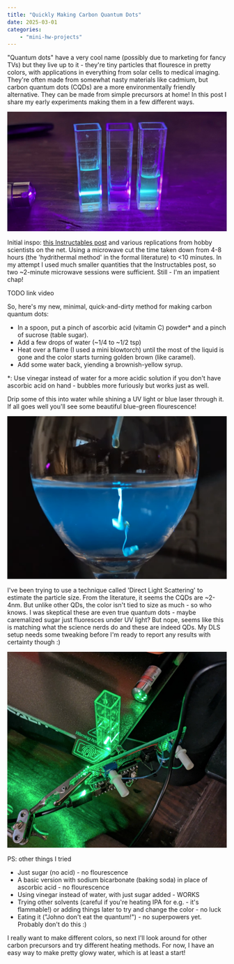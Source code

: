 ```yaml
---
title: "Quickly Making Carbon Quantum Dots"
date: 2025-03-01
categories:
    - "mini-hw-projects"
---
```


"Quantum dots" have a very cool name (possibly due to marketing for fancy TVs) but they live up to it - they're tiny particles that flouresce in pretty colors, with applications in everything from solar cells to medical imaging. They're often made from somewhat nasty materials like cadmium, but carbon quantum dots (CQDs) are a more environmentally friendly alternative. They can be made from simple precursors at home! In this post I share my early experiments making them in a few different ways.

![A laser shines through three cuvettes, two of which contain carbon quantum dots](images/qd1.png)

Initial inspo: [this Instructables post](https://www.instructables.com/DIY-Quantum-DotsNanotech-in-Your-Kitchen/) and various replications from hobby scientists on the net. Using a microwave cut the time taken down from 4-8 hours (the 'hydrithermal method' in the formal literature) to <10 minutes. In my attempt I used much smaller quantities that the Instructables post, so two ~2-minute microwave sessions were sufficient. Still - I'm an impatient chap!

TODO link video

So, here's my new, minimal, quick-and-dirty method for making carbon quantum dots:

- In a spoon, put a pinch of ascorbic acid (vitamin C) powder* and a pinch of sucrose (table sugar).
- Add a few drops of water (~1/4 to ~1/2 tsp)
- Heat over a flame (I used a mini blowtorch) until the most of the liquid is gone and the color starts turning golden brown (like caramel).
- Add some water back, yiending a brownish-yellow syrup.

*: Use vinegar instead of water for a more acidic solution if you don't have ascorbic acid on hand - bubbles more furiously but works just as well.

Drip some of this into water while shining a UV light or blue laser through it. If all goes well you'll see some beautiful blue-green flourescence!

![Dropping in the syrup](images/qd3.png)

I've been trying to use a technique called 'Direct Light Scattering' to estimate the particle size. From the literature, it seems the CQDs are ~2-4nm. But unlike other QDs, the color isn't tied to size as much - so who knows. I was skeptical these are even true quantum dots - maybe caremalized sugar just fluoresces under UV light? But nope, seems like this is matching what the science nerds do and these are indeed QDs. My DLS setup needs some tweaking before I'm ready to report any results with certainty though :)

![Attempting DLS - this attempt was too informal to be useful](images/qd2.png)

PS: other things I tried

- Just sugar (no acid) - no flourescence
- A basic version with sodium bicarbonate (baking soda) in place of ascorbic acid - no flourescence
- Using vinegar instead of water, with just sugar added - WORKS
- Trying other solvents (careful if you're heating IPA for e.g. - it's flammable!) or adding things later to try and change the color - no luck
- Eating it ("Johno don't eat the quantum!") - no superpowers yet. Probably don't do this :)

I really want to make different colors, so next I'll look around for other carbon precursors and try different heating methods. For now, I have an easy way to make pretty glowy water, which is at least a start!